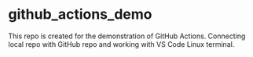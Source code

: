 # github_actions_demo
This repo is created for the demonstration of GitHub Actions.
Connecting local repo with GitHub repo and working with VS Code Linux
terminal.
